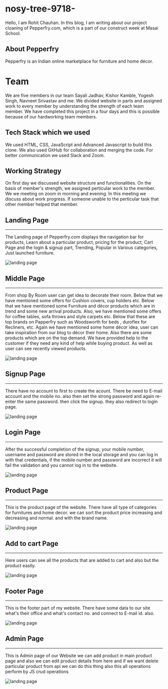 # nosy-tree-9718-

Hello, I am Rohit Chauhan. In this blog, I am writing about our project cloaning of Pepperfry.com, which is a part of our construct week at Masai School.

## About Pepperfry
Pepperfry is an Indian online marketplace for furniture and home décor.

# Team
We are five members in our team Sayali Jadhav, Kishor Kamble, Yogesh Singh, Navneet Srivastav and me. We divided website in parts and assigned work to every member by understanding the strength of each team member. We have completed this project in a four days and this is possible because of our hardworking team members.

## Tech Stack which we used
We used HTML, CSS, JavaScript and Advanced Javascript to build this clone. We also used GitHub for collaboration and merging the code. For better communication we used Slack and Zoom.

## Working Strategy
On first day we discussed website structure and functionalities. On the basis of member's strength, we assigned perticular work to the member. We we meeting on zoom in morning and evening. In this meeting we discuss about work progress. If someone unable to the perticular task that other member helped that member.


## Landing Page
-----

The Landing page of Pepperfry.com displays the navigation bar for products, Learn about a particular product, pricing for the product, Cart Page and the login & signup part, Trending, Popular in Various categories, Just launched furniture.


![landing page](https://raw.githubusercontent.com/Rohit2216/nosy-tree-9718-/main/img/homepage.png  "Logo Title Text 1")

## Middle Page
-----

From shop By Room user can get idea to decorate their room. Below that we have mentioned some offers for Cushion covers, cup holders etc. Below that we have mentioned some Furniture and décor products which are in trend and some new arrival products. Also, we have mentioned some offers for coffee tables, sofa throws and style carpets etc. Below that these are top brands on Papperfry such as Woodsworth for beds , duroflex for Recliners, etc. Again we have mentioned some home décor idea, user can take inspiration from our blog to décor their home. Also there are some products which are on the top demand. We have provided help to the customer if they need any kind of help while buying product. As well as user can see recently viewed products.


![landing page](https://github.com/Rohit2216/nosy-tree-9718-/blob/main/img/middle.png?raw=true  "Logo Title Text 1")


## Signup Page
-----

There have no account to first to create the acount. There be need to E-mail account  and the mobile no. also then set the strong password  and again re-enter the same password. then click the signup. they also redirect to  login page.

![landing page](https://github.com/Rohit2216/nosy-tree-9718-/blob/day-5/img/signup.png?raw=true "Logo Title Text 1")


## Login Page
-----

After the successful completion of the signup, your mobile number, username and password are stored in the local storage and you can log in with that credentials, if the mobile number and password are incorrect it will fail the validation and you cannot log in to the website.

![landing page](https://github.com/Rohit2216/nosy-tree-9718-/blob/day-5/img/login.png?raw=true "Logo Title Text 1")


## Product Page
-----

This is the product page of the website. There have all type of categories for furnitures and home decor. we can sort the product price increasing and decreasing and normal. and with the brand name.

![landing page](https://github.com/Rohit2216/nosy-tree-9718-/blob/main/img/product.png?raw=true "Logo Title Text 1")


## Add to cart Page
-----

Here users can see all the products that are added to cart and also but the product easily.

![landing page](https://github.com/Rohit2216/nosy-tree-9718-/blob/main/img/cartpage.png?raw=true "Logo Title Text 1")

## Footer Page
------

This is the footer part of my website. There have some data to  our site what's their office and what's contact no. and connect to E-mail id. also.

![landing page](https://github.com/Rohit2216/nosy-tree-9718-/blob/day-5/img/footer.png?raw=true  "Logo Title Text 1")


## Admin Page
------

This is Admin page of our Website we can add product in main product page and also we can edit product details from here and if we want delete particular product from api we can do this thing also this all operations perform by JS crud operations

![landing page](https://github.com/Rohit2216/nosy-tree-9718-/blob/main/img/adminpage.png?raw=true  "Logo Title Text 1")


